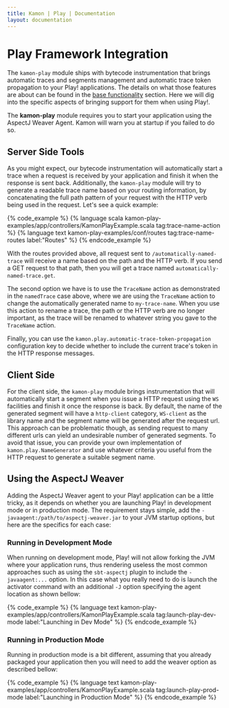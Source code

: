 ```yaml
---
title: Kamon | Play | Documentation
layout: documentation
---
```


Play Framework Integration
==========================


The `kamon-play` module ships with bytecode instrumentation that brings automatic traces and segments management and
automatic trace token propagation to your Play! applications. The details on what those features are about can be found
in the [base functionality] section. Here we will dig into the specific aspects of bringing support for them when using
Play!.

<p class="alert alert-info">
The <b>kamon-play</b> module requires you to start your application using the AspectJ Weaver Agent. Kamon will warn you
at startup if you failed to do so.
</p>



Server Side Tools
-----------------

As you might expect, our bytecode instrumentation will automatically start a trace when a request is received by your
application and finish it when the response is sent back. Additionally, the `kamon-play` module will try to
generate a readable trace name based on your routing information, by concatenating the full path pattern of your request
with the HTTP verb being used in the request. Let's see a quick example:

{% code_example %}
{%   language scala kamon-play-examples/app/controllers/KamonPlayExample.scala tag:trace-name-action %}
{%   language text kamon-play-examples/conf/routes tag:trace-name-routes label:"Routes" %}
{% endcode_example %}

With the routes provided above, all request sent to `/automatically-named-trace` will receive a name based on the path
and the HTTP verb. If you send a GET request to that path, then you will get a trace named
`automatically-named-trace.get`.

The second option we have is to use the `TraceName` action as demonstrated in the `namedTrace` case above, where we are
using the `TraceName` action to change the automatically generated name to `my-trace-name`. When you use this action to
rename a trace, the path or the HTTP verb are no longer important, as the trace will be renamed to whatever string you
gave to the `TraceName` action.

Finally, you can use the `kamon.play.automatic-trace-token-propagation` configuration key to decide whether to include
the current trace's token in the HTTP response messages.



Client Side
-----------

For the client side, the `kamon-play` module brings instrumentation that will automatically start a segment when you
issue a HTTP request using the `WS` facilities and finish it once the response is back. By default, the name of the
generated segment will have a `http-client` category, `WS-client` as the library name and the segment name will be
generated after the request url. This approach can be problematic though, as sending request to many different urls can
yield an undesirable number of generated segments. To avoid that issue, you can provide your own implementation of
`kamon.play.NameGenerator` and use whatever criteria you useful from the HTTP request to generate a suitable segment
name.



Using the AspectJ Weaver
------------------------

Adding the AspectJ Weaver agent to your Play! application can be a little tricky, as it depends on whether you are
launching Play! in development mode or in production mode. The requirement stays simple, add the
`-javaagent:/path/to/aspectj-weaver.jar` to your JVM startup options, but here are the specifics for each case:


### Running in Development Mode ###

When running on development mode, Play! will not allow forking the JVM where your application runs, thus rendering
useless the most common approaches such as using the `sbt-aspectj` plugin to include the `-javaagent:...` option. In
this case what you really need to do is launch the activator command with an additional `-J` option specifying the
agent location as shown bellow:

{% code_example %}
{%   language text kamon-play-examples/app/controllers/KamonPlayExample.scala tag:launch-play-dev-mode label:"Launching in Dev Mode" %}
{% endcode_example %}


### Running in Production Mode ###

Running in production mode is a bit different, assuming that you already packaged your application then you will need to
add the weaver option as described bellow:

{% code_example %}
{%   language text kamon-play-examples/app/controllers/KamonPlayExample.scala tag:launch-play-prod-mode label:"Launching in Production Mode" %}
{% endcode_example %}


[base functionality]: /integrations/web-and-http-toolkits/base-functionality/
